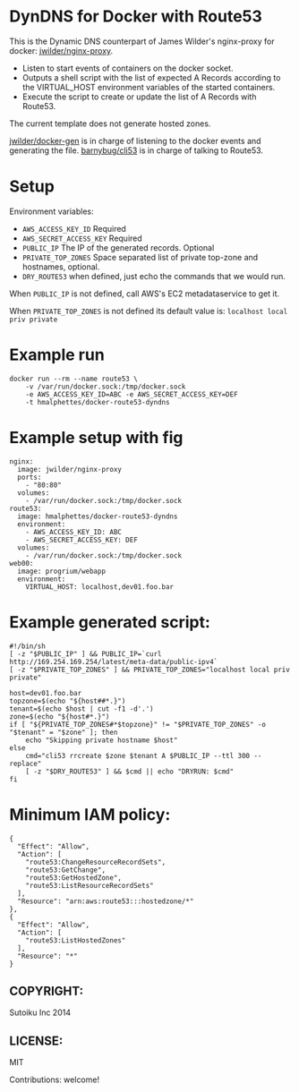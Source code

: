DynDNS for Docker with Route53
==============================

This is the Dynamic DNS counterpart of James Wilder's nginx-proxy for docker: [jwilder/nginx-proxy](https://github.com/jwilder/nginx-proxy).

* Listen to start events of containers on the docker socket.
* Outputs a shell script with the list of expected A Records according to the VIRTUAL_HOST environment variables of the started containers.
* Execute the script to create or update the list of A Records with Route53.

The current template does not generate hosted zones.

[jwilder/docker-gen](https://github.com/jwilder/docker-gen) is in charge of listening to the docker events and generating the file.
[barnybug/cli53](https://github.com/barnybug/cli53) is in charge of talking to Route53.

Setup
=====

Environment variables:

* `AWS_ACCESS_KEY_ID` Required
* `AWS_SECRET_ACCESS_KEY` Required
* `PUBLIC_IP` The IP of the generated records. Optional
* `PRIVATE_TOP_ZONES` Space separated list of private top-zone and hostnames, optional.
* `DRY_ROUTE53` when defined, just echo the commands that we would run.

When `PUBLIC_IP` is not defined, call AWS's EC2 metadataservice to get it.

When `PRIVATE_TOP_ZONES` is not defined its default value is: `localhost local priv private`

Example run
===========
```
docker run --rm --name route53 \
	-v /var/run/docker.sock:/tmp/docker.sock
	-e AWS_ACCESS_KEY_ID=ABC -e AWS_SECRET_ACCESS_KEY=DEF
	-t hmalphettes/docker-route53-dyndns
```

Example setup with fig
======================
```
nginx:
  image: jwilder/nginx-proxy
  ports:
    - "80:80"
  volumes:
    - /var/run/docker.sock:/tmp/docker.sock
route53:
  image: hmalphettes/docker-route53-dyndns
  environment:
  	- AWS_ACCESS_KEY_ID: ABC
  	- AWS_SECRET_ACCESS_KEY: DEF
  volumes:
    - /var/run/docker.sock:/tmp/docker.sock
web00:
  image: progrium/webapp
  environment:
    VIRTUAL_HOST: localhost,dev01.foo.bar
```

Example generated script:
=========================
```
#!/bin/sh
[ -z "$PUBLIC_IP" ] && PUBLIC_IP=`curl http://169.254.169.254/latest/meta-data/public-ipv4`
[ -z "$PRIVATE_TOP_ZONES" ] && PRIVATE_TOP_ZONES="localhost local priv private"

host=dev01.foo.bar
topzone=$(echo "${host##*.}")
tenant=$(echo $host | cut -f1 -d'.')
zone=$(echo "${host#*.}")
if [ "${PRIVATE_TOP_ZONES#*$topzone}" != "$PRIVATE_TOP_ZONES" -o "$tenant" = "$zone" ]; then
    echo "Skipping private hostname $host"
else
    cmd="cli53 rrcreate $zone $tenant A $PUBLIC_IP --ttl 300 --replace"
    [ -z "$DRY_ROUTE53" ] && $cmd || echo "DRYRUN: $cmd"
fi
```

Minimum IAM policy:
===================
```
{
  "Effect": "Allow",
  "Action": [
    "route53:ChangeResourceRecordSets",
    "route53:GetChange",
    "route53:GetHostedZone",
    "route53:ListResourceRecordSets"
  ],
  "Resource": "arn:aws:route53:::hostedzone/*"
},
{
  "Effect": "Allow",
  "Action": [
    "route53:ListHostedZones"
  ],
  "Resource": "*"
}
```

COPYRIGHT:
----------
Sutoiku Inc 2014

LICENSE:
--------
MIT

Contributions: welcome!